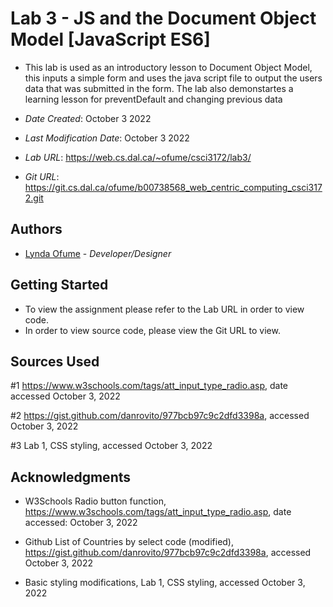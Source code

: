 <!--- The following README.md sample file was adapted from https://gist.github.com/PurpleBooth/109311bb0361f32d87a2#file-readme-template-md by Gabriella Mosquera for academic use ---> 
<!--- You may delete any comments in this sample README.md file. If needing to use as a .txt file then simply delete all comments, edit as needed, and save as a README.txt file --->

# Lab 3 - JS and the Document Object Model [JavaScript ES6]

* This lab is used as an introductory lesson to Document Object Model, this inputs a simple form and uses the java script file to output the users data that was submitted in the form. The lab also demonstartes a learning lesson for preventDefault and changing previous data 

* *Date Created*: October 3 2022
* *Last Modification Date*: October 3 2022
* *Lab URL*: <https://web.cs.dal.ca/~ofume/csci3172/lab3/>
* *Git URL*: <https://git.cs.dal.ca/ofume/b00738568_web_centric_computing_csci3172.git>

## Authors
* [Lynda Ofume](Ly863136@dal.ca) - *Developer/Designer*



## Getting Started

- To view the assignment please refer to the Lab URL in order to view code.
- In order to view source code, please view the Git URL to view.


## Sources Used

#1 https://www.w3schools.com/tags/att_input_type_radio.asp, date accessed October 3, 2022

#2 https://gist.github.com/danrovito/977bcb97c9c2dfd3398a, accessed October 3, 2022 

#3 Lab 1, CSS styling, accessed October 3, 2022

## Acknowledgments

* W3Schools Radio button function, https://www.w3schools.com/tags/att_input_type_radio.asp, date accessed: October 3, 2022

* Github List of Countries by select code (modified), https://gist.github.com/danrovito/977bcb97c9c2dfd3398a, accessed October 3, 2022 

* Basic styling modifications, Lab 1, CSS styling, accessed October 3, 2022